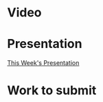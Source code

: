 
# Video

# Presentation
[This Week's Presentation](WebDev/2-Digital-Applications/_topics/_presentations/presentationWeek11.md)

# Work to submit